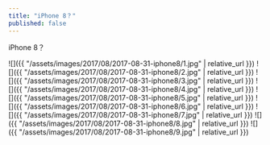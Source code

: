 ```yaml
---
title: "iPhone 8？"
published: false
---
```

iPhone 8？



![]({{ "/assets/images/2017/08/2017-08-31-iphone8/1.jpg" | relative_url }})
![]({{ "/assets/images/2017/08/2017-08-31-iphone8/2.jpg" | relative_url }})
![]({{ "/assets/images/2017/08/2017-08-31-iphone8/3.jpg" | relative_url }})
![]({{ "/assets/images/2017/08/2017-08-31-iphone8/4.jpg" | relative_url }})
![]({{ "/assets/images/2017/08/2017-08-31-iphone8/5.jpg" | relative_url }})
![]({{ "/assets/images/2017/08/2017-08-31-iphone8/6.jpg" | relative_url }})
![]({{ "/assets/images/2017/08/2017-08-31-iphone8/7.jpg" | relative_url }})
![]({{ "/assets/images/2017/08/2017-08-31-iphone8/8.jpg" | relative_url }})
![]({{ "/assets/images/2017/08/2017-08-31-iphone8/9.jpg" | relative_url }})
